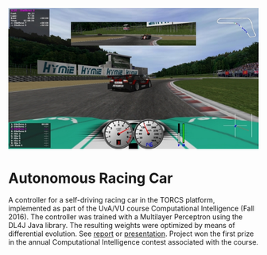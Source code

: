![torcs](report/images/torcs-image.jpg)

# Autonomous Racing Car

A controller for a self-driving racing car in the TORCS platform, implemented as part of the UvA/VU course Computational Intelligence (Fall 2016). The controller was trained with a Multilayer Perceptron using the DL4J Java library. The resulting weights were optimized by means of differential evolution. See [report](report/report.pdf) or [presentation](report/slides.pdf). Project won the first prize in the annual Computational Intelligence contest associated with the course. 

